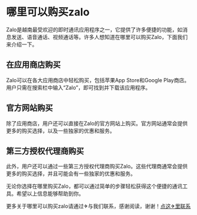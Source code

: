 # 哪里可以购买zalo

Zalo是越南最受欢迎的即时通讯应用程序之一，它提供了许多便捷的功能，如消息发送、语音通话、视频通话等。许多人想知道在哪里可以购买Zalo，下面我们来介绍一下。

## 在应用商店购买
Zalo可以在各大应用商店中轻松购买，包括苹果App Store和Google Play商店。用户只需在搜索栏中输入“Zalo”，即可找到并下载该应用程序。

## 官方网站购买
除了应用商店，用户还可以直接在Zalo的官方网站上购买。官方网站通常会提供更多的购买选择，以及一些独家的优惠和服务。

## 第三方授权代理商购买
此外，用户还可以通过一些第三方授权代理商购买Zalo。这些代理商通常会提供更多的购买选择，并且可能会有一些独家的优惠和服务。

无论你选择在哪里购买Zalo，都可以通过简单的步骤轻松获得这个便捷的通讯工具。希望以上信息能够帮助到你。

更多关于哪里可以购买zalo请通过✈与我们联系，感谢阅读，谢谢！[点这✈里联系](https://d.k02.cc)